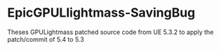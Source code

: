 # EpicGPULlightmass-SavingBug
Theses GPULightmass patched source code from UE 5.3.2 to apply the patch/commit of 5.4 to 5.3
